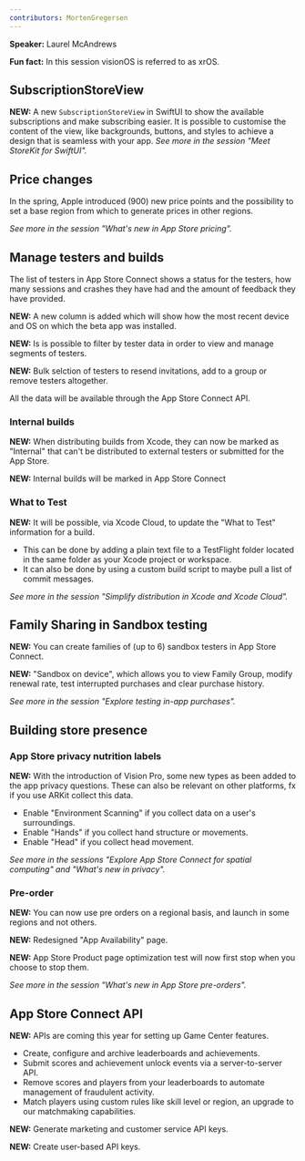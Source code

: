 ```yaml
---
contributors: MortenGregersen
---
```


**Speaker:** Laurel McAndrews

**Fun fact:** In this session visionOS is referred to as xrOS.

## SubscriptionStoreView

**NEW:** A new `SubscriptionStoreView` in SwiftUI to show the available subscriptions and make subscribing easier. It is possible to customise the content of the view, like backgrounds, buttons, and styles to achieve a design that is seamless with your app.
*See more in the session "Meet StoreKit for SwiftUI".*

## Price changes

In the spring, Apple introduced (900) new price points and the possibility to set a base region from which to generate prices in other regions.

*See more in the session "What's new in App Store pricing".*

## Manage testers and builds

The list of testers in App Store Connect shows a status for the testers, how many sessions and crashes they have had and the amount of feedback they have provided.

**NEW:** A new column is added which will show how the most recent device and OS on which the beta app was installed.

**NEW:** Is is possible to filter by tester data in order to view and manage segments of testers.

**NEW:** Bulk selction of testers to resend invitations, add to a group or remove testers altogether.

All the data will be available through the App Store Connect API.

### Internal builds

**NEW:** When distributing builds from Xcode, they can now be marked as "Internal" that can't be distributed to external testers or submitted for the App Store.

**NEW:** Internal builds will be marked in App Store Connect

### What to Test

**NEW:** It will be possible, via Xcode Cloud, to update the "What to Test" information for a build.
* This can be done by adding a plain text file to a TestFlight folder located in the same folder as your Xcode project or workspace.
* It can also be done by using a custom build script to maybe pull a list of commit messages.

*See more in the session "Simplify distribution in Xcode and Xcode Cloud".*

## Family Sharing in Sandbox testing

**NEW:** You can create families of (up to 6) sandbox testers in App Store Connect.

**NEW:** "Sandbox on device", which allows you to view Family Group, modify renewal rate, test interrupted purchases and clear purchase history.

*See more in the session "Explore testing in-app purchases".*

## Building store presence

### App Store privacy nutrition labels

**NEW:** With the introduction of Vision Pro, some new types as been added to the app privacy questions. These can also be relevant on other platforms, fx if you use ARKit collect this data.
* Enable "Environment Scanning" if you collect data on a user's surroundings.
* Enable "Hands" if you collect hand structure or movements.
* Enable "Head" if you collect head movement.

*See more in the sessions "Explore App Store Connect for spatial computing" and "What's new in privacy".*

### Pre-order

**NEW:** You can now use pre orders on a regional basis, and launch in some regions and not others.

**NEW:** Redesigned "App Availability" page.

**NEW:** App Store Product page optimization test will now first stop when you choose to stop them.

*See more in the session "What's new in App Store pre-orders".*

## App Store Connect API

**NEW:** APIs are coming this year for setting up Game Center features.
* Create, configure and archive leaderboards and achievements.
* Submit scores and achievement unlock events via a server-to-server API.
* Remove scores and players from your leaderboards to automate management of fraudulent activity.
* Match players using custom rules like skill level or region, an upgrade to our matchmaking capabilities.

**NEW:** Generate marketing and customer service API keys.

**NEW:** Create user-based API keys.
